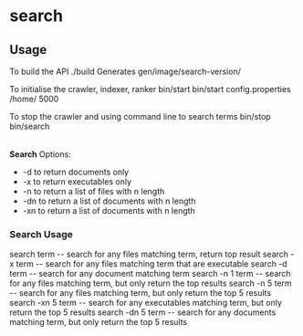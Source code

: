 search
======


Usage
--------------

To build the API
    ./build
    Generates gen/image/search-version/

To initialise the crawler, indexer, ranker
    bin/start <config> <directory> <polling rate>
    bin/start config.properties /home/ 5000

To stop the crawler and using command line to search terms
    bin/stop
    bin/search <OPTION> <TERM>

**Search**
Options:
- -d to return documents only
- -x to return executables only
- -n to return a list of files with n length
- -dn to return a list of documents with n length
- -xn to return a list of documents with n length

### Search Usage
search term    -- search for any files matching term, return top result
search -x term -- search for any files matching term that are executable
search -d term -- search for any document matching term
search -n 1 term -- search for any files matching term, but only return the top results
search -n 5 term -- search for any files matching term, but only return the top 5 results
search -xn 5 term -- search for any executables matching term, but only return the top 5 results
search -dn 5 term -- search for any documents matching term, but only return the top 5 results
